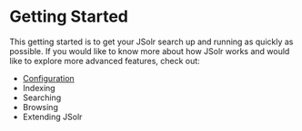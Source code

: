 # Getting Started
This getting started is to get your JSolr search up and running as quickly as possible. If you would like to know more about how JSolr works and would like to explore more advanced features, check out:
* [Configuration](configuration.md)
* Indexing
* Searching
* Browsing
* Extending JSolr





